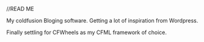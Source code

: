 //READ ME

My coldfusion Bloging software. Getting a lot of inspiration from Wordpress.

Finally settling for CFWheels as my CFML framework of choice.